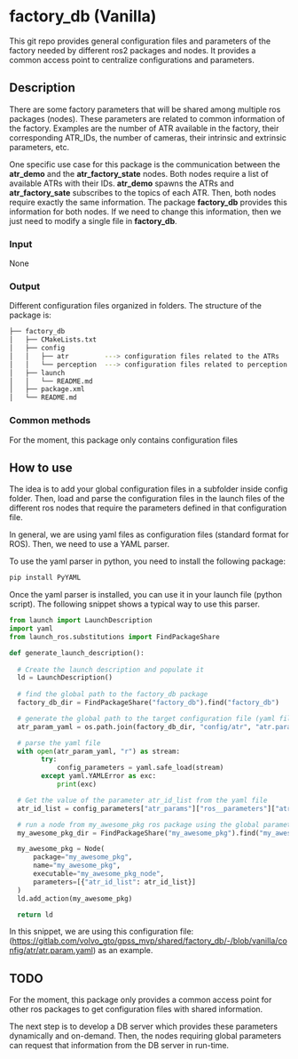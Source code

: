 # factory_db (Vanilla)

This git repo provides general configuration files and parameters of the factory needed by different ros2 packages and nodes. It provides a common access point to centralize configurations and parameters.

## Description

There are some factory parameters that will be shared among multiple ros packages (nodes). These parameters are related to common information of the factory. Examples are the number of ATR available in the factory, their corresponding ATR_IDs, the number of cameras, their intrinsic and extrinsic parameters, etc.

One specific use case for this package is the communication between the **atr_demo** and the **atr_factory_state** nodes. Both nodes require a list of available ATRs with their IDs. **atr_demo** spawns the ATRs and **atr_factory_sate** subscribes to the topics of each ATR. Then, both nodes require exactly the same information. The package **factory_db** provides this information for both nodes. If we need to change this information, then we just need to modify a single file in **factory_db**.

### Input

None

### Output

Different configuration files organized in folders. The structure of the package is:

```bash
├── factory_db
│   ├── CMakeLists.txt
│   ├── config
│   │   ├── atr         ---> configuration files related to the ATRs
│   │   └── perception  ---> configuration files related to perception
│   ├── launch
│   │   └── README.md
│   ├── package.xml
│   └── README.md
```

### Common methods

For the moment, this package only contains configuration files

## How to use

The idea is to add your global configuration files in a subfolder inside config folder. Then, load and parse the configuration files in the launch files of the different ros nodes that require the parameters defined in that configuration file.

In general, we are using yaml files as configuration files (standard format for ROS). Then, we need to use a YAML parser.

To use the yaml parser in python, you need to install the following package:

```bash
pip install PyYAML
```

Once the yaml parser is installed, you can use it in your launch file (python script). The following snippet shows a typical way to use this parser.

```python
from launch import LaunchDescription
import yaml
from launch_ros.substitutions import FindPackageShare

def generate_launch_description():
  
  # Create the launch description and populate it
  ld = LaunchDescription()
  
  # find the global path to the factory_db package
  factory_db_dir = FindPackageShare("factory_db").find("factory_db")

  # generate the global path to the target configuration file (yaml file)
  atr_param_yaml = os.path.join(factory_db_dir, "config/atr", "atr.param.yaml")

  # parse the yaml file
  with open(atr_param_yaml, "r") as stream:
        try:
            config_parameters = yaml.safe_load(stream)
        except yaml.YAMLError as exc:
            print(exc)

  # Get the value of the parameter atr_id_list from the yaml file
  atr_id_list = config_parameters["atr_params"]["ros__parameters"]["atr_id_list"]

  # run a node from my_awesome_pkg ros package using the global parameter atr_id_list
  my_awesome_pkg_dir = FindPackageShare("my_awesome_pkg").find("my_awesome_pkg")

  my_awesome_pkg = Node(
      package="my_awesome_pkg",
      name="my_awesome_pkg",
      executable="my_awesome_pkg_node",
      parameters=[{"atr_id_list": atr_id_list}]
  )
  ld.add_action(my_awesome_pkg)

  return ld
```

In this snippet, we are using this configuration file: (<https://gitlab.com/volvo_gto/gpss_mvp/shared/factory_db/-/blob/vanilla/config/atr/atr.param.yaml>) as an example.

## TODO

For the moment, this package only provides a common access point for other ros packages to get configuration files with shared information.

The next step is to develop a DB server which provides these parameters dynamically and on-demand. Then, the nodes requiring global parameters can request that information from the DB server in run-time.
